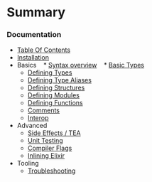 # Summary

### Documentation
* [Table Of Contents](./README.md)
* [Installation](./INSTALLATION.md)
* Basics
    * [Syntax overview](./SYNTAX.md)
    * [Basic Types](./BASIC_TYPES.md)
    * [Defining Types](./TYPES.md)
    * [Defining Type Aliases](./TYPE_ALIASES.md)
    * [Defining Structures](./STRUCTURES.md)
    * [Defining Modules](./MODULES.md)
    * [Defining Functions](./FUNCTIONS.md)
    * [Comments](./COMMENTS.md)
    * [Interop](./INTEROP.md)
* Advanced
    * [Side Effects / TEA](./SIDE_EFFECTS.md)
    * [Unit Testing](./TESTING.md)
    * [Compiler Flags](./FLAGS.md)
    * [Inlining Elixir](./INLINING.md)
* Tooling
    * [Troubleshooting](./TROUBLESHOOTING.md)
